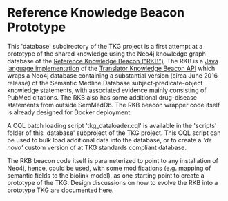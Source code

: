# Reference Knowledge Beacon Prototype

This 'database' subdirectory of the TKG project is a first attempt at a prototype of the shared
knowledge using the Neo4j knowledge graph database of the [Reference Knowledge Beacon ("RKB")](https://rkb.ncats.io). The RKB is a [Java language implementation](https://github.com/NCATS-Tangerine/reference-beacon) of the [Translator Knowledge Beacon API](https://github.com/NCATS-Tangerine/translator-knowledge-beacon) which wraps a Neo4j database
containing a substantial version (circa June 2016 release) of the Semantic Medline Database subject-predicate-object knowledge statements, with associated evidence mainly consisting of PubMed citations. The RKB also has some additional drug-disease statements from outside SemMedDb. The RKB beacon wrapper code itself is already designed for Docker deployment.

A CQL batch loading script 'tkg_dataloader.cql' is available in the 'scripts' folder of this 'database' subproject of the TKG project.
This CQL script can be used to bulk load additional data into the database, or to create a *'de novo'* custom version of at TKG standards compliant database.

The RKB beacon code itself is parameterized to point to any installation of Neo4j, hence, could be used, 
with some modifications (e.g. mapping of semantic fields to the biolink model), as one starting point to create a prototype of the TKG. 
Design discussions on how to evolve the RKB into a prototype TKG are documented [here](https://github.com/NCATS-Tangerine/translator-knowledge-graph/wiki/Reference-Knowledge-Beacon-as-Prototype-TKG).

